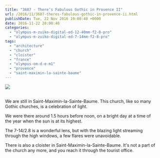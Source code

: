 ```yaml
---
title: "3687 - There’s Fabulous Gothic in Provence II"
url: /2016/11/3687-theres-fabulous-gothic-in-provence-ii.html
publishDate: Tue, 22 Nov 2016 19:00:40 +0000
date: 2016-11-22 20:00:40
categories: 
  - "olympus-m-zuiko-digital-ed-12-40mm-f2-8-pro"
  - "olympus-m-zuiko-digital-ed-7-14mm-f2-8-pro"
tags: 
  - "architecture"
  - "church"
  - "cloister"
  - "france"
  - "olympus-om-d-e-m1"
  - "provence"
  - "saint-maximin-la-sainte-baume"
---
```

<div class="container">
<div class="center"><a target="_blank" href="https://d25zfm9zpd7gm5.cloudfront.net/1200x1200/2016/20160622_112827_lr.jpg"><img class="webfeedsFeaturedVisual" src="https://d25zfm9zpd7gm5.cloudfront.net/0600x0600/2016/20160622_112827_lr.jpg" /></a></div>
</div>
<br />

We are still in Saint-Maximin-la-Sainte-Baume. This church, like so many Gothic churches, is a celebration of light.

<a target="_blank" href="https://d25zfm9zpd7gm5.cloudfront.net/1200x1200/2016/20160622_113011_lr.jpg"><img style="margin: 0pt 0px 0pt 10px; float: right;" src="https://d25zfm9zpd7gm5.cloudfront.net/0150x0150/2016/20160622_113011_lr.jpg" alt="" border="0" /></a> We were there around 1.5 hours before noon, on a bright day at a time of the year when the sun is at its highest. 

<a target="_blank" href="https://d25zfm9zpd7gm5.cloudfront.net/1200x1200/2016/20160622_120045_lr.jpg"><img style="margin: 0pt 10px 0pt 0px; float: left;" src="https://d25zfm9zpd7gm5.cloudfront.net/0150x0150/2016/20160622_120045_lr.jpg" alt="" border="0" /></a> The 7-14/2.8 is a wonderful lens, but with the blazing light streaming through the high windows, a few flares were unavoidable.

There is also a cloister in Saint-Maximin-la-Sainte-Baume. It's not a part of the church any more, and you reach it through the tourist office.




